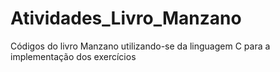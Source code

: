 # Atividades_Livro_Manzano
Códigos do livro Manzano utilizando-se da linguagem C para a implementação dos exercícios
